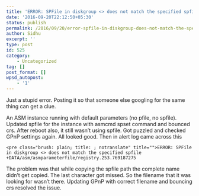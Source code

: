 ```yaml
---
title: 'ERROR: SPFile in diskgroup <> does not match the specified spfile'
date: '2016-09-20T22:12:50+05:30'
status: publish
permalink: /2016/09/20/error-spfile-in-diskgroup-does-not-match-the-specified-spfile
author: Sidhu
excerpt: ''
type: post
id: 525
category:
    - Uncategorized
tag: []
post_format: []
wpsd_autopost:
    - '1'
---
```

Just a stupid error. Posting it so that someone else googling for the same thing can get a clue.

An ASM instance running with default parameters (no pfile, no spfile). Updated spfile for the instance with asmcmd spset command and bounced crs. After reboot also, it still wasn’t using spfile. Got puzzled and checked GPnP settings again. All looked good. Then in alert log came across this

```
<pre class="brush: plain; title: ; notranslate" title="">ERROR: SPFile in diskgroup <> does not match the specified spfile +DATA/asm/asmparameterfile/registry.253.769187275
```

The problem was that while copying the spfile path the complete name didn’t get copied. The last character got missed. So the filename that it was looking for wasn’t there. Updating GPnP with correct filename and bouncing crs resolved the issue.